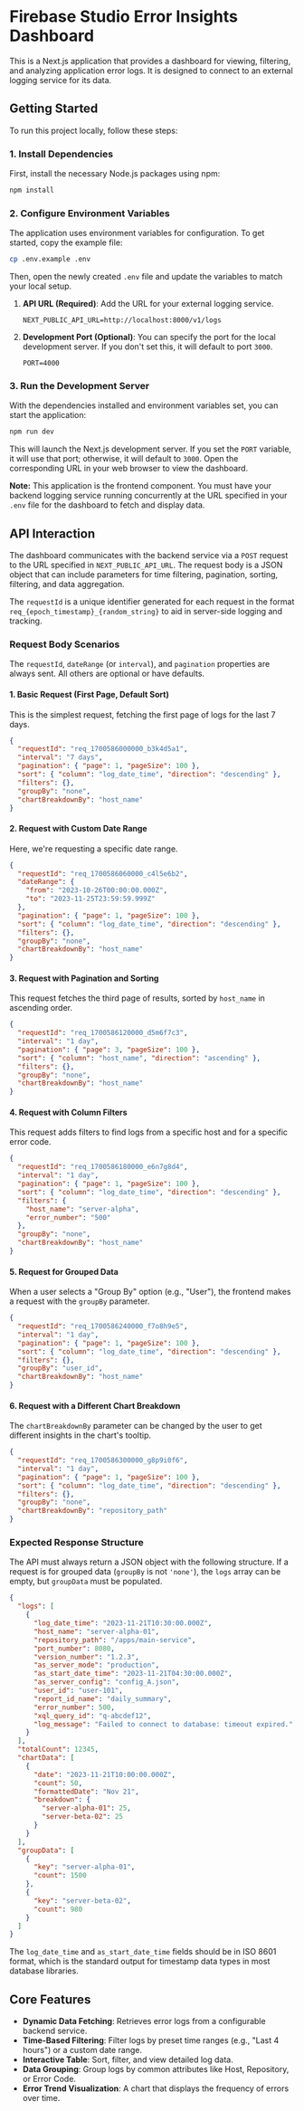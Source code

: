 # Firebase Studio Error Insights Dashboard

This is a Next.js application that provides a dashboard for viewing, filtering, and analyzing application error logs. It is designed to connect to an external logging service for its data.

## Getting Started

To run this project locally, follow these steps:

### 1. Install Dependencies

First, install the necessary Node.js packages using npm:

```bash
npm install
```

### 2. Configure Environment Variables

The application uses environment variables for configuration. To get started, copy the example file:

```bash
cp .env.example .env
```

Then, open the newly created `.env` file and update the variables to match your local setup.

1.  **API URL (Required)**: Add the URL for your external logging service.

    ```env
    NEXT_PUBLIC_API_URL=http://localhost:8000/v1/logs
    ```

2.  **Development Port (Optional)**: You can specify the port for the local development server. If you don't set this, it will default to port `3000`.

    ```env
    PORT=4000
    ```

### 3. Run the Development Server

With the dependencies installed and environment variables set, you can start the application:

```bash
npm run dev
```

This will launch the Next.js development server. If you set the `PORT` variable, it will use that port; otherwise, it will default to `3000`. Open the corresponding URL in your web browser to view the dashboard.

**Note:** This application is the frontend component. You must have your backend logging service running concurrently at the URL specified in your `.env` file for the dashboard to fetch and display data.

## API Interaction

The dashboard communicates with the backend service via a `POST` request to the URL specified in `NEXT_PUBLIC_API_URL`. The request body is a JSON object that can include parameters for time filtering, pagination, sorting, filtering, and data aggregation.

The `requestId` is a unique identifier generated for each request in the format `req_{epoch_timestamp}_{random_string}` to aid in server-side logging and tracking.

### Request Body Scenarios

The `requestId`, `dateRange` (or `interval`), and `pagination` properties are always sent. All others are optional or have defaults.

#### 1. Basic Request (First Page, Default Sort)
This is the simplest request, fetching the first page of logs for the last 7 days.

```json
{
  "requestId": "req_1700586000000_b3k4d5a1",
  "interval": "7 days",
  "pagination": { "page": 1, "pageSize": 100 },
  "sort": { "column": "log_date_time", "direction": "descending" },
  "filters": {},
  "groupBy": "none",
  "chartBreakdownBy": "host_name"
}
```

#### 2. Request with Custom Date Range
Here, we're requesting a specific date range.

```json
{
  "requestId": "req_1700586060000_c4l5e6b2",
  "dateRange": {
    "from": "2023-10-26T00:00:00.000Z",
    "to": "2023-11-25T23:59:59.999Z"
  },
  "pagination": { "page": 1, "pageSize": 100 },
  "sort": { "column": "log_date_time", "direction": "descending" },
  "filters": {},
  "groupBy": "none",
  "chartBreakdownBy": "host_name"
}
```

#### 3. Request with Pagination and Sorting
This request fetches the third page of results, sorted by `host_name` in ascending order.

```json
{
  "requestId": "req_1700586120000_d5m6f7c3",
  "interval": "1 day",
  "pagination": { "page": 3, "pageSize": 100 },
  "sort": { "column": "host_name", "direction": "ascending" },
  "filters": {},
  "groupBy": "none",
  "chartBreakdownBy": "host_name"
}
```

#### 4. Request with Column Filters
This request adds filters to find logs from a specific host and for a specific error code.

```json
{
  "requestId": "req_1700586180000_e6n7g8d4",
  "interval": "1 day",
  "pagination": { "page": 1, "pageSize": 100 },
  "sort": { "column": "log_date_time", "direction": "descending" },
  "filters": {
    "host_name": "server-alpha",
    "error_number": "500"
  },
  "groupBy": "none",
  "chartBreakdownBy": "host_name"
}
```

#### 5. Request for Grouped Data
When a user selects a "Group By" option (e.g., "User"), the frontend makes a request with the `groupBy` parameter.

```json
{
  "requestId": "req_1700586240000_f7o8h9e5",
  "interval": "1 day",
  "pagination": { "page": 1, "pageSize": 100 },
  "sort": { "column": "log_date_time", "direction": "descending" },
  "filters": {},
  "groupBy": "user_id",
  "chartBreakdownBy": "host_name"
}
```

#### 6. Request with a Different Chart Breakdown
The `chartBreakdownBy` parameter can be changed by the user to get different insights in the chart's tooltip.

```json
{
  "requestId": "req_1700586300000_g8p9i0f6",
  "interval": "1 day",
  "pagination": { "page": 1, "pageSize": 100 },
  "sort": { "column": "log_date_time", "direction": "descending" },
  "filters": {},
  "groupBy": "none",
  "chartBreakdownBy": "repository_path"
}
```

### Expected Response Structure

The API must always return a JSON object with the following structure. If a request is for grouped data (`groupBy` is not `'none'`), the `logs` array can be empty, but `groupData` must be populated.

```json
{
  "logs": [
    {
      "log_date_time": "2023-11-21T10:30:00.000Z",
      "host_name": "server-alpha-01",
      "repository_path": "/apps/main-service",
      "port_number": 8080,
      "version_number": "1.2.3",
      "as_server_mode": "production",
      "as_start_date_time": "2023-11-21T04:30:00.000Z",
      "as_server_config": "config_A.json",
      "user_id": "user-101",
      "report_id_name": "daily_summary",
      "error_number": 500,
      "xql_query_id": "q-abcdef12",
      "log_message": "Failed to connect to database: timeout expired."
    }
  ],
  "totalCount": 12345,
  "chartData": [
    {
      "date": "2023-11-21T10:00:00.000Z",
      "count": 50,
      "formattedDate": "Nov 21",
      "breakdown": {
        "server-alpha-01": 25,
        "server-beta-02": 25
      }
    }
  ],
  "groupData": [
    {
      "key": "server-alpha-01",
      "count": 1500
    },
    {
      "key": "server-beta-02",
      "count": 980
    }
  ]
}
```
The `log_date_time` and `as_start_date_time` fields should be in ISO 8601 format, which is the standard output for timestamp data types in most database libraries.

## Core Features

*   **Dynamic Data Fetching**: Retrieves error logs from a configurable backend service.
*   **Time-Based Filtering**: Filter logs by preset time ranges (e.g., "Last 4 hours") or a custom date range.
*   **Interactive Table**: Sort, filter, and view detailed log data.
*   **Data Grouping**: Group logs by common attributes like Host, Repository, or Error Code.
*   **Error Trend Visualization**: A chart that displays the frequency of errors over time.
